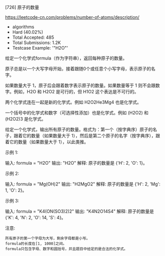 [726] 原子的数量  

https://leetcode-cn.com/problems/number-of-atoms/description/

* algorithms
* Hard (40.02%)
* Total Accepted:    485
* Total Submissions: 1.2K
* Testcase Example:  '"H2O"'

给定一个化学式formula（作为字符串），返回每种原子的数量。

原子总是以一个大写字母开始，接着跟随0个或任意个小写字母，表示原子的名字。

如果数量大于 1，原子后会跟着数字表示原子的数量。如果数量等于 1 则不会跟数字。例如，H2O 和 H2O2 是可行的，但 H1O2 这个表达是不可行的。

两个化学式连在一起是新的化学式。例如 H2O2He3Mg4 也是化学式。

一个括号中的化学式和数字（可选择性添加）也是化学式。例如 (H2O2) 和 (H2O2)3 是化学式。

给定一个化学式，输出所有原子的数量。格式为：第一个（按字典序）原子的名子，跟着它的数量（如果数量大于 1），然后是第二个原子的名字（按字典序），跟着它的数量（如果数量大于 1），以此类推。

示例 1:


输入: 
formula = "H2O"
输出: "H2O"
解释: 
原子的数量是 {'H': 2, 'O': 1}。


示例 2:


输入: 
formula = "Mg(OH)2"
输出: "H2MgO2"
解释: 
原子的数量是 {'H': 2, 'Mg': 1, 'O': 2}。


示例 3:


输入: 
formula = "K4(ON(SO3)2)2"
输出: "K4N2O14S4"
解释: 
原子的数量是 {'K': 4, 'N': 2, 'O': 14, 'S': 4}。


注意:


	所有原子的第一个字母为大写，剩余字母都是小写。
	formula的长度在[1, 1000]之间。
	formula只包含字母、数字和圆括号，并且题目中给定的是合法的化学式。


